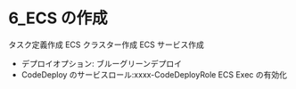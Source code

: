 # 6_ECS の作成

タスク定義作成
ECS クラスター作成
ECS サービス作成

- デプロイオプション: ブルーグリーンデプロイ
- CodeDeploy のサービスロール:xxxx-CodeDeployRole
  ECS Exec の有効化
